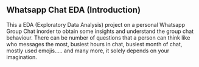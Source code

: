 ## Whatsapp Chat EDA (Introduction)
This a EDA (Exploratory Data Analysis) project on a personal Whatsapp Group Chat inorder to obtain some insights and understand the group chat behaviour. There can be number of questions that a person can think like who messages the most, busiest hours in chat, busiest month of chat, mostly used emojis..... and many more, it solely depends on your imagination.
